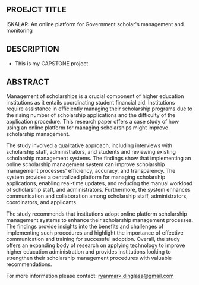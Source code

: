 ## PROEJCT TITLE
ISKALAR: An online platform for Government scholar's management and monitoring

## DESCRIPTION
- This is my CAPSTONE project

## ABSTRACT

Management of scholarships is a crucial component of higher education institutions as it entails coordinating student financial aid. Institutions require assistance in efficiently managing their scholarship programs due to the rising number of scholarship applications and the difficulty of the application procedure. This research paper offers a case study of how using an online platform for managing scholarships might improve scholarship management.

The study involved a qualitative approach, including interviews with scholarship staff, administrators, and students and reviewing existing scholarship management systems. The findings show that implementing an online scholarship management system can improve scholarship management processes' efficiency, accuracy, and transparency. The system provides a centralized platform for managing scholarship applications, enabling real-time updates, and reducing the manual workload of scholarship staff, and administrators. Furthermore, the system enhances communication and collaboration among scholarship staff, administrators, coordinators, and applicants.

The study recommends that institutions adopt online platform scholarship management systems to enhance their scholarship management processes. The findings provide insights into the benefits and challenges of implementing such procedures and highlight the importance of effective communication and training for successful adoption.
Overall, the study offers an expanding body of research on applying technology to improve higher education administration and provides institutions looking to strengthen their scholarship management procedures with valuable recommendations.

For more information please contact:
ryanmark.dinglasa@gmail.com


